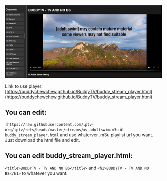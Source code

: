 ![image](https://github.com/BuddyChewChew/BuddyTV/blob/main/Screenshot%202024-10-14%20010149.png)

Link to use player: [https://buddychewchew.github.io/BuddyTV/buddy_stream_player.html](https://buddychewchew.github.io/BuddyTV/buddy_stream_player.html)

## You can edit:
`(https://raw.githubusercontent.com/iptv-org/iptv/refs/heads/master/streams/us_adultswim.m3u` in `buddy_stream_player.html` and use whaterver .m3u playlist url you want. Just download the html file and edit.

## You can edit buddy_stream_player.html:
`<title>BUDDYTV - TV AND NO BS</title>` and  `<h1>BUDDYTV - TV AND NO BS</h1>` to whatever you want.
